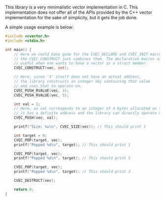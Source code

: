 This library is a very minimalistic vector implementation in C. This
implementation does not offer all of the APIs provided by the C++ vector
implementation for the sake of simplicity, but it gets the job done.

A simple usage example is below:

```c
#include <cvector.h>
#include <stdio.h>

int main() {
    // Here we could have gone for the CVEC_DECLARE and CVEC_INIT macros,
    // the CVEC_CONSTRUCT just combines them. The declarative macros are
    // useful when one wants to have a vector as a struct member.
    CVEC_CONSTRUCT(vec, int);

    // Here, since '3' itself does not have an actual address,
    // the library constructs an integer obj containing that value
    // and uses that to operate on.
    CVEC_PUSH_RVALUE(vec, 3);
    CVEC_PUSH_RVALUE(vec, 5);

    int val = 1;
    // Here, as val corresponds to an integer of 4 bytes allocated on the stack,
    // it has a definite address and the library can directly operate on that.
    CVEC_PUSH(vec, val);

    printf("Size: %u\n", CVEC_SIZE(vec)); // This should print 3

    int target = 0;
    CVEC_POP(target, vec);
    printf("Popped %d\n", target); // This should print 1

    CVEC_POP(target, vec);
    printf("Popped %d\n", target); // This should print 5

    CVEC_POP(target, vec);
    printf("Popped %d\n", target); // This should print 3

    CVEC_DESTRUCT(vec);

    return 0;
}
```
